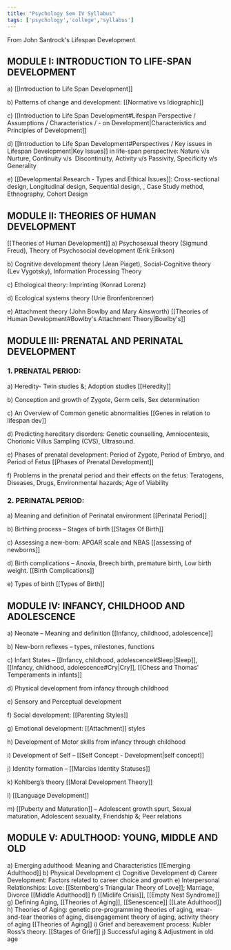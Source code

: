 ```yaml
---
title: "Psychology Sem IV Syllabus"
tags: ['psychology','college','syllabus']
---
```


From John Santrock's Lifespan Development  
## MODULE I: INTRODUCTION TO LIFE-SPAN DEVELOPMENT
a)  [[Introduction to Life Span Development]]

b) Patterns of change and development: [[Normative vs Idiographic]]

c)  [[Introduction to Life Span Development#Lifespan Perspective / Assumptions / Characteristics / - on Development|Characteristics and Principles of Development]]

d) [[Introduction to Life Span Development#Perspectives / Key issues in Lifespan Development|Key Issues]] in life-span perspective: Nature v/s Nurture, Continuity v/s  Discontinuity, Activity v/s Passivity, Specificity v/s Generality 

e) [[Developmental Research - Types and Ethical Issues]]: Cross-sectional design, Longitudinal design, Sequential design, , Case Study method,  Ethnography, Cohort Design 


## MODULE II: THEORIES OF HUMAN DEVELOPMENT
[[Theories of Human Development]]
a) Psychosexual theory (Sigmund Freud),
Theory of Psychosocial development (Erik
Erikson)

b) Cognitive development theory (Jean Piaget), 
Social-Cognitive theory (Lev Vygotsky), Information Processing Theory  

c) Ethological theory: Imprinting (Konrad Lorenz) 

d) Ecological systems theory (Urie Bronfenbrenner) 

e) Attachment theory (John Bowlby and Mary Ainsworth) [[Theories of Human Development#Bowlby's Attachment Theory|Bowlby's]]

## MODULE III: PRENATAL AND PERINATAL DEVELOPMENT
### 1. PRENATAL PERIOD:
a) Heredity- Twin studies &; Adoption studies [[Heredity]]

b) Conception and growth of Zygote, Germ cells, Sex determination 

c) An Overview of Common genetic abnormalities [[Genes in relation to lifespan dev]]

d) Predicting hereditary disorders: Genetic counselling, Amniocentesis, Chorionic Villus Sampling (CVS), Ultrasound. 

e) Phases of prenatal development: Period of Zygote, Period of Embryo, and Period of Fetus [[Phases of Prenatal Development]]

f) Problems in the prenatal period and their effects on the fetus: Teratogens, Diseases, Drugs, Environmental hazards; Age of Viability 

### 2. PERINATAL PERIOD:
a) Meaning and definition of Perinatal environment [[Perinatal Period]]

b) Birthing process – Stages of birth [[Stages Of Birth]]

c) Assessing a new-born: APGAR scale and NBAS [[assessing of newborns]]

d) Birth complications – Anoxia, Breech birth, premature birth, Low birth weight. [[Birth Complications]]

e) Types of birth [[Types of Birth]]

## MODULE IV: INFANCY, CHILDHOOD AND ADOLESCENCE
a) Neonate – Meaning and definition [[Infancy, childhood, adolescence]]

b) New-born reflexes – types, milestones, functions 

c) Infant States – [[Infancy, childhood, adolescence#Sleep|Sleep]], [[Infancy, childhood, adolescence#Cry|Cry]],  [[Chess and Thomas' Temperaments in infants]]

d) Physical development from infancy through childhood 

e) Sensory and Perceptual development 

f) Social development:  [[Parenting Styles]]

g) Emotional development:  [[Attachment]] styles

h) Development of Motor skills from infancy through childhood 

i) Development of Self –  [[Self Concept - Development|self concept]]

j) Identity formation –  [[Marcias Identity Statuses]]

k) Kohlberg’s theory [[Moral Development Theory]]

l) [[Language Development]]

m) [[Puberty and Maturation]] – Adolescent growth spurt, Sexual maturation, Adolescent sexuality, Friendship &; Peer relations 

## MODULE V: ADULTHOOD: YOUNG, MIDDLE AND OLD
a) Emerging adulthood: Meaning and Characteristics [[Emerging Adulthood]]
b) Physical Development 
c) Cognitive Development
d) Career Development: Factors related to career choice and growth 
e) Interpersonal Relationships: Love: [[Sternberg's Triangular Theory of Love]]; Marriage, Divorce  [[Middle Adulthood]]
f) [[Midlife Crisis]],  [[Empty Nest Syndrome]]
g) Defining Aging, [[Theories of Aging]], [[Senescence]] [[Late Adulthood]]
h) Theories of Aging: genetic pre-programming theories of aging, wear-and-tear theories of aging, disengagement theory of aging, activity theory of aging [[Theories of Aging]]
i) Grief and bereavement process: Kubler Ross’s theory. [[Stages of Grief]]
j) Successful aging & Adjustment in old age 


